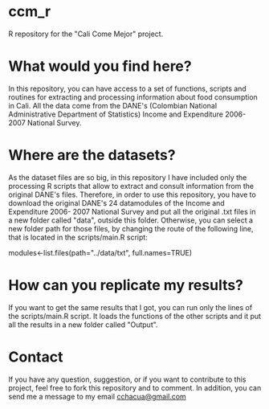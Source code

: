 # ccm_r
R repository for the "Cali Come Mejor" project.

# What would you find here?
In this repository, you can have access to a set of functions, scripts and routines for extracting and processing information about 
food consumption in Cali. All the data come from the DANE's (Colombian National Administrative Department of Statistics) 
Income and Expenditure 2006- 2007 National Survey.

# Where are the datasets?
As the dataset files are so big, in this repository I have included only the processing R scripts that allow to extract and consult
information from the original DANE's files. Therefore, in order to use this repository, you have to download the original DANE's 24 
datamodules of the Income and Expenditure 2006- 2007 National Survey and put all the original .txt files in a new folder called "data", 
outside this folder. Otherwise, you can select a new folder path for those files, by changing the route of the following line, 
that is located in the scripts/main.R script:

modules<-list.files(path="../data/txt", full.names=TRUE)

# How can you replicate my results?
If you want to get the same results that I got, you can run only the lines of the scripts/main.R script. It loads the functions of 
the other scripts and it put all the results in a new folder called "Output".


# Contact
If you have any question, suggestion, or if you want to contribute to this project, feel free to fork this repository and to comment.
In addition, you can send me a message to my email cchacua@gmail.com


